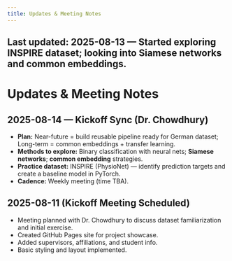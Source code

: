 ```yaml
---
title: Updates & Meeting Notes
---
```

Last updated: 2025-08-13 — Started exploring INSPIRE dataset; looking into Siamese networks and common embeddings.
---

# Updates & Meeting Notes

## 2025-08-14 — Kickoff Sync (Dr. Chowdhury)
- **Plan:** Near-future = build reusable pipeline ready for German dataset; Long-term = common embeddings + transfer learning.
- **Methods to explore:** Binary classification with neural nets; **Siamese networks**; **common embedding** strategies.
- **Practice dataset:** INSPIRE (PhysioNet) — identify prediction targets and create a baseline model in PyTorch.
- **Cadence:** Weekly meeting (time TBA).

## 2025-08-11 (Kickoff Meeting Scheduled)
- Meeting planned with Dr. Chowdhury to discuss dataset familiarization and initial exercise.
- Created GitHub Pages site for project showcase.
- Added supervisors, affiliations, and student info.
- Basic styling and layout implemented.
